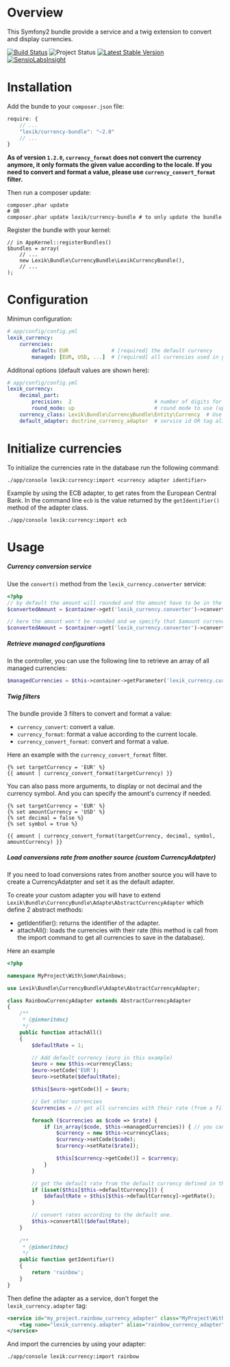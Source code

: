Overview
========

This Symfony2 bundle provide a service and a twig extension to convert and display currencies.

[![Build Status](https://secure.travis-ci.org/lexik/LexikCurrencyBundle.png?branch=master)](http://travis-ci.org/lexik/LexikCurrencyBundle)
![Project Status](http://stillmaintained.com/lexik/LexikCurrencyBundle.png)
[![Latest Stable Version](https://poser.pugx.org/lexik/currency-bundle/v/stable)](https://packagist.org/packages/lexik/currency-bundle)
[![SensioLabsInsight](https://insight.sensiolabs.com/projects/04079218-2ad1-439d-bfab-1c931468147c/mini.png)](https://insight.sensiolabs.com/projects/04079218-2ad1-439d-bfab-1c931468147c)

Installation
============

Add the bunde to your `composer.json` file:

```javascript
require: {
    // ...
    "lexik/currency-bundle": "~2.0"
    // ...
}
```

**As of version `1.2.0`, `currency_format` does not convert the currency anymore, it only formats the given value according to the locale. If you need to convert and format a value, please use `currency_convert_format` filter.**

Then run a composer update:

```shell
composer.phar update
# OR
composer.phar update lexik/currency-bundle # to only update the bundle
```

Register the bundle with your kernel:

```
// in AppKernel::registerBundles()
$bundles = array(
    // ...
    new Lexik\Bundle\CurrencyBundle\LexikCurrencyBundle(),
    // ...
);
```

Configuration
=============

Minimun configuration:

```yaml
# app/config/config.yml
lexik_currency:
    currencies:
        default: EUR              # [required] the default currency
        managed: [EUR, USD, ...]  # [required] all currencies used in your app
```

Additonal options (default values are shown here):
       
```yaml
# app/config/config.yml
lexik_currency:
    decimal_part:
        precision:  2                           # number of digits for the decimal part
        round_mode: up                          # round mode to use (up|down|even|odd)
	currency_class: Lexik\Bundle\CurrencyBundle\Entity\Currency  # Use your custom Currency Entity
    default_adapter: doctrine_currency_adapter  # service id OR tag alias, this is adapter used by the conversion service
```

Initialize currencies
=====================

To initialize the currencies rate in the database run the following command:

```
./app/console lexik:currency:import <currency adapter identifier>
```

Example by using the ECB adapter, to get rates from the European Central Bank.
In the command line `ecb` is the value returned by the `getIdentifier()` method of the adapter class.

```
./app/console lexik:currency:import ecb
```

Usage
=====

##### Currency conversion service

Use the `convert()` method from the `lexik_currency.converter` service:

```php
<?php
// by default the amount will rounded and the amount have to be in the default currency
$convertedAmount = $container->get('lexik_currency.converter')->convert($amount, $targetCurrency);

// here the amount won't be rounded and we specify that $amount currency is 'USD'
$convertedAmount = $container->get('lexik_currency.converter')->convert($amount, $targetCurrency, false, 'USD');
```

##### Retrieve managed configurations

In the controller, you can use the following line to retrieve an array of all managed currencies:

```php
$managedCurrencies = $this->container->getParameter('lexik_currency.currencies.managed');
```

##### Twig filters

The bundle provide 3 filters to convert and format a value:
* `currency_convert`: convert a value.
* `currency_format`: format a value according to the current locale.
* `currency_convert_format`: convert and format a value.

Here an example with the `currency_convert_format` filter.

```
{% set targetCurrency = 'EUR' %}
{{ amount | currency_convert_format(targetCurrency) }}
```

You can also pass more arguments, to display or not decimal and the currency symbol. And you can specify the amount's currency if needed.

```
{% set targetCurrency = 'EUR' %}
{% set amountCurrency = 'USD' %}
{% set decimal = false %}
{% set symbol = true %}

{{ amount | currency_convert_format(targetCurrency, decimal, symbol, amountCurrency) }}
```

##### Load conversions rate from another source (custom CurrencyAdatpter)

If you need to load conversions rates from another source you will have to create a CurrencyAdatpter and set it as the default adapter.

To create your custom adapter you will have to extend `Lexik\Bundle\CurrencyBundle\Adapte\AbstractCurrencyAdapter` which define 2 abstract methods:
* getIdentifier(): returns the identifier of the adapter. 
* attachAll(): loads the currencies with their rate (this method is call from the import command to get all currencies to save in the database).

Here an example

```php
<?php

namespace MyProject\With\Some\Rainbows;

use Lexik\Bundle\CurrencyBundle\Adapte\AbstractCurrencyAdapter;

class RainbowCurrencyAdapter extends AbstractCurrencyAdapter
{
	/**
     * {@inheritdoc}
     */
    public function attachAll()
    {
    	$defaultRate = 1;

        // Add default currency (euro in this example)
        $euro = new $this->currencyClass;
        $euro->setCode('EUR');
        $euro->setRate($defaultRate);

        $this[$euro->getCode()] = $euro;

        // Get other currencies
        $currencies = // get all currencies with their rate (from a file, an url, etc)

        foreach ($currencies as $code => $rate) {
            if (in_array($code, $this->managedCurrencies)) { // you can check if the currency is in the managed currencies
                $currency = new $this->currencyClass;
                $currency->setCode($code);
                $currency->setRate($rate]);

                $this[$currency->getCode()] = $currency;
            }
        }

        // get the default rate from the default currency defined in the configuration
        if (isset($this[$this->defaultCurrency])) {
            $defaultRate = $this[$this->defaultCurrency]->getRate();
        }

        // convert rates according to the default one.
        $this->convertAll($defaultRate);
    }
    
    /**
     * {@inheritdoc}
     */
    public function getIdentifier()
    {
        return 'rainbow';
    }
}
```

Then define the adapter as a service, don't forget the `lexik_currency.adapter` tag:

```xml
<service id="my_project.rainbow_currency_adapter" class="MyProject\With\Some\Rainbows\RainbowCurrencyAdapter">
    <tag name="lexik_currency.adapter" alias="rainbow_currency_adapter" />
</service>
```

And import the currencies by using your adapter:

```
./app/console lexik:currency:import rainbow
```
